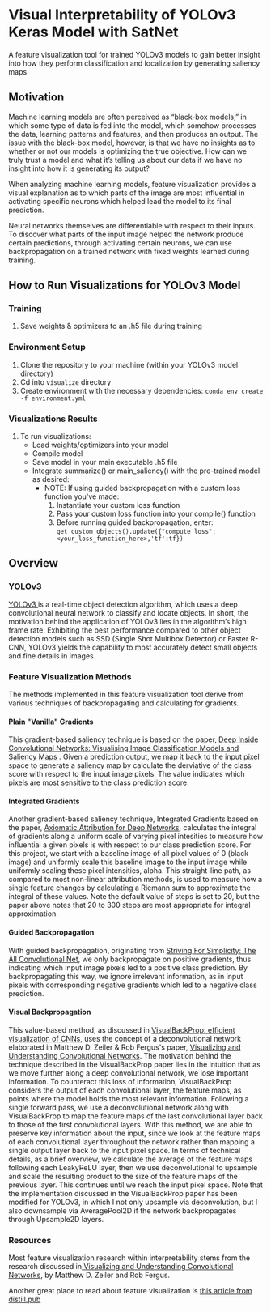 # Visual Interpretability of YOLOv3 Keras Model with SatNet
A feature visualization tool for trained YOLOv3 models to gain better insight into how they perform classification and localization by generating saliency maps

## Motivation

Machine learning models are often perceived as “black-box models,” in which some type of data is fed into the model, which somehow processes the data, learning patterns and features, and then produces an output. The issue with the black-box model, however, is that we have no insights as to whether or not our models is optimizing the true objective. How can we truly trust a model and what it’s telling us about our data if we have no insight into how it is generating its output? 

When analyzing machine learning models, feature visualization provides a visual explanation as to which parts of the image are most influential in activating specific neurons which helped lead the model to its final prediction. 

Neural networks themselves are differentiable with respect to their inputs. To discover what parts of the input image helped the network produce certain predictions, through activating certain neurons, we can use backpropagation on a trained network with fixed weights learned during training. 


## How to Run Visualizations for YOLOv3 Model

### Training
1. Save weights & optimizers to an .h5 file during training

### Environment Setup
1. Clone the repository to your machine (within your YOLOv3 model directory)
2. Cd into ```visualize``` directory 
3. Create environment with the necessary dependencies: ```conda env create -f environment.yml```

### Visualizations Results
1. To run visualizations:
    - Load weights/optimizers into your model
    - Compile model 
    - Save model in your main executable .h5 file
    - Integrate summarize() or main_saliency() with the pre-trained model as desired:
        - NOTE: If using guided backpropagation with a custom loss function you've made:
            1. Instantiate your custom loss function
            2. Pass your custom loss function into your compile() function
            3. Before running guided backpropagation, enter: ```get_custom_objects().update({"compute_loss": <your_loss_function_here>,'tf':tf})```
    
## Overview

### YOLOv3
[YOLOv3 ](https://pjreddie.com/media/files/papers/YOLOv3.pdf)is a real-time object detection algorithm, which uses a deep convolutional neural network to classify and locate objects. In short, the motivation behind the application of YOLOv3 lies in the algorithm’s high frame rate. Exhibiting the best performance compared to other object detection models such as SSD (Single Shot Multibox Detector) or Faster R-CNN, YOLOv3 yields the capability to most accurately detect small objects and fine details in images.

### Feature Visualization Methods
The methods implemented in this feature visualization tool derive from various techniques of backpropagating and calculating for gradients.

#### Plain "Vanilla" Gradients
This gradient-based saliency technique is based on the paper, [Deep Inside Convolutional Networks: Visualising
Image Classification Models and Saliency Maps ](https://arxiv.org/pdf/1312.6034.pdf). Given a prediction output, we map it back to the input pixel space to generate a saliency map by calculate the derviative of the class score with respect to the input image pixels. The value indicates which pixels are most sensitive to the class prediction score.

#### Integrated Gradients
Another gradient-based saliency technique, Integrated Gradients based on the paper, [Axiomatic Attribution for Deep Networks](https://arxiv.org/abs/1703.01365), calculates the integral of gradients along a uniform scale of varying pixel intesities to measure how influential a given pixels is with respect to our class prediction score. For this project, we start with a baseline image of all pixel values of 0 (black image) and uniformly scale this baseline image to the input image while uniformly scaling these pixel intensities, alpha. This straight-line path, as compared to most non-linear attribution methods, is used to measure how a single feature changes by calculating a Riemann sum to approximate the integral of these values. Note the default value of steps is set to 20, but the paper above notes that 20 to 300 steps are most appropriate for integral approximation.

#### Guided Backpropagation
With guided backpropagation, originating from [Striving For Simplicity: The All Convolutional Net](https://arxiv.org/pdf/1412.6806.pdf), we only backpropagate on positive gradients, thus indicating which input image pixels led to a positive class prediction. By backpropagating this way, we ignore irrelevant information, as in input pixels with corresponding negative gradients which led to a negative class prediction. 

#### Visual Backpropagation
This value-based method, as discussed in [VisualBackProp: efficient visualization of CNNs](https://arxiv.org/pdf/1611.05418.pdf), uses the concept of a deconvolutional network elaborated in Matthew D. Zeiler & Rob Fergus's paper, [Visualizing and Understanding Convolutional Networks](https://cs.nyu.edu/~fergus/papers/zeilerECCV2014.pdf). The motivation behind the technique described in the VisualBackProp paper lies in the intuition that as we move further along a deep convolutional network, we lose important information. To counteract this loss of information, VisualBackProp considers the output of each convolutional layer, the feature maps, as points where the model holds the most relevant information. Following a single forward pass, we use a deconvolutional network along with VisualBackProp to map the feature maps of the last convolutional layer back to those of the first convolutional layers. With this method, we are able to preserve key information about the input, since we look at the feature maps of each convolutional layer throughout the network rather than mapping a single output layer back to the input pixel space. In terms of technical details, as a brief overview, we calculate the average of the feature maps following each LeakyReLU layer, then we use deconvolutional to upsample and scale the resulting product to the size of the feature maps of the previous layer. This continues until we reach the input pixel space. Note that the implementation discussed in the VisualBackProp paper has been modified for YOLOv3, in which I not only upsample via deconvolution, but I also downsample via AveragePool2D if the network backpropagates through Upsample2D layers. 

### Resources
Most feature visualization research within interpretability stems from the research discussed in[ Visualizing and Understanding Convolutional Networks](https://cs.nyu.edu/~fergus/papers/zeilerECCV2014.pdf), by Matthew D. Zeiler and Rob Fergus.

Another great place to read about feature visualization is [this article from distill.pub](https://distill.pub/2017/feature-visualization/) 

